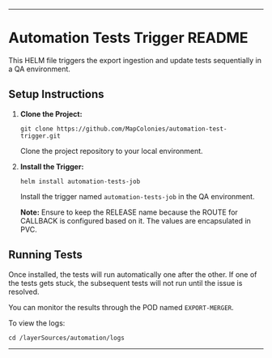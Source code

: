 
---

# Automation Tests Trigger README

This HELM file triggers the export ingestion and update tests sequentially in a QA environment.

## Setup Instructions

1. **Clone the Project:**
   ```
   git clone https://github.com/MapColonies/automation-test-trigger.git
   ```
   Clone the project repository to your local environment.

2. **Install the Trigger:**
   ```
   helm install automation-tests-job
   ```
   Install the trigger named `automation-tests-job` in the QA environment.

   **Note:** Ensure to keep the RELEASE name because the ROUTE for CALLBACK is configured based on it. The values are encapsulated in PVC.

## Running Tests

Once installed, the tests will run automatically one after the other. If one of the tests gets stuck, the subsequent tests will not run until the issue is resolved.

You can monitor the results through the POD named `EXPORT-MERGER`.

To view the logs:
```
cd /layerSources/automation/logs
```

---

